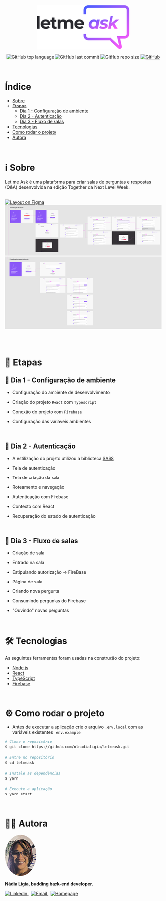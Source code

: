 <p align="center">
  <img src=".github/logo.svg" width=300 alt="Letmeask" />
</p>

<p align="center">
  <img alt="GitHub top language" src="https://img.shields.io/github/languages/top/nlnadialigia/letmeask?color=835afd&style=plastic">

  <img alt="GitHub last commit" src="https://img.shields.io/github/last-commit/nlnadialigia/letmeask?color=835afd&style=plastic">

  <img alt="GitHub repo size" src="https://img.shields.io/github/repo-size/nlnadialigia/letmeask?color=835afd&style=plastic">


  <a href="./LICENSE.md">
  <img alt="GitHub" src="https://img.shields.io/github/license/nlnadialigia/letmeask?color=835afd&style=plastic">
  </a>
</p>

<br>

# Índice

- [Sobre](#-ℹ️-sobre)
- [Etapas](#-📁-etapas)
  - [Dia 1 - Configuração de ambiente](#-📌-Dia-1-Configuração-de-ambiente)
  - [Dia 2 - Autenticação](#-📌-Dia-2-Autenticação)
  - [Dia 3 - Fluxo de salas](#-📌-Dia-2-Fluxo-de-salas)
- [Tecnologias](#-🛠-Tecnologias)
- [Como rodar o projeto](#-⚙️-Como-rodar-o-projeto)
- [Autora](#-👩‍💼-autora)

<br>

# ℹ️ Sobre

Let me Ask é uma plataforma para criar salas de perguntas e respostas (Q&A) desenvolvida na edição Together da Next Level Week.

<br>

<a href="https://www.figma.com/file/KGnYqR4VcjGOXeBYcPDwXq/Letmeask?node-id=0%3A1">
<img alt="Layout on Figma" src="https://img.shields.io/badge/Acessar%20Layout-Figma-835afd">
</a>

<br>

<img src=".github/figma-admin.png" alt="Layout admin" />
<br>
<img src=".github/figma-participantes.png" alt="Layout participantes" />


<br><br>

# 📁 Etapas

## 📌 Dia 1 - Configuração de ambiente

- Configuração do ambiente de desenvolvimento

- Criação do projeto `React` com `Typescript`

- Conexão do projeto com `Firebase`

- Configuração das variáveis ambientes

<br>

## 📌 Dia 2 - Autenticação

- A estilização do projeto utilizou a biblioteca [SASS](https://sass-lang.com/)

- Tela de autenticação

- Tela de criação da sala

- Roteamento e navegação

- Autenticação com Firebase

- Contexto com React

- Recuperação do estado de autenticação

<br>

<!-- ## 📌 Demo:
<img src=".github/letmeask-1.gif" width=400 alt="Letmeask Demonstration" />

<br> -->


## 📌 Dia 3 - Fluxo de salas

- Criação de sala 

- Entrado na sala

- Estipulando autorização ⇒ FireBase

- Página de sala

- Criando nova pergunta 

- Consumindo perguntas do Firebase 

- "Ouvindo" novas perguntas


<!-- ## 📌 Dia 4 -->

<br>

# 🛠 Tecnologias

As seguintes ferramentas foram usadas na construção do projeto:

- [Node.js](https://nodejs.org/en/)
- [React](https://pt-br.reactjs.org/)
- [TypeScript](https://www.typescriptlang.org/)
- [Firebase](https://firebase.google.com/)

<br>

# ⚙️ Como rodar o projeto

- Antes de executar a aplicação crie o arquivo `.env.local` com as variáveis existentes `.env.example`

```bash
# Clone o repositório
$ git clone https://github.com/nlnadialigia/letmeask.git

# Entre no repositório
$ cd letmeask

# Instale as dependências
$ yarn

# Execute a aplicação
$ yarn start
```
<br>

# 👩‍💼 Autora
<img src=".github/picture.png" width="100px;" alt="Picture"/>
<p><b>Nádia Ligia, budding back-end developer.</b></p>
<a href="https://www.linkedin.com/in/nlnadialigia/">
  <img alt="Linkedin" src="https://img.shields.io/badge/-Linkedin -835afd?style=flat&logo=Linkedin&logoColor=white&link=https://www.linkedin.com/in/nlnadialigia/" />
</a>&nbsp;
<a href="mailto:nlnadialigia@gmail.com">
  <img alt="Email" src="https://img.shields.io/badge/-Email-835afd?style=flat&logo=Gmail&logoColor=white&link=mailto:nlnadialigia@gmail.com" />
</a>&nbsp;
<a href="https://www.nlnadialigia.com">
  <img alt="Homepage" src="https://img.shields.io/badge/-Homepage-835afd" />
</a>